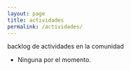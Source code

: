 ```yaml
---
layout: page
title: actividades
permalink: /actividades/
---
```


backlog de actividades  en la comunidad

* Ninguna por el momento.